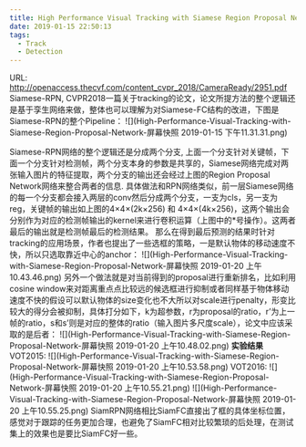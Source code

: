 ```yaml
---
title: High Performance Visual Tracking with Siamese Region Proposal Network
date: 2019-01-15 22:50:13
tags:
  - Track
  - Detection
---
```

URL: http://openaccess.thecvf.com/content_cvpr_2018/CameraReady/2951.pdf
Siamese-RPN, CVPR2018一篇关于tracking的论文，论文所提方法的整个逻辑还是基于孪生网络来做，整体也可以理解为对Siamese-FC结构的改进，下图是Siamese-RPN的整个Pipeline：
![](High-Performance-Visual-Tracking-with-Siamese-Region-Proposal-Network-屏幕快照 2019-01-15 下午11.31.31.png)

Siamese-RPN网络的整个逻辑还是分成两个分支, 上面一个分支针对关键帧，下面一个分支针对检测帧，两个分支本身的参数是共享的，Siamese网络完成对两张输入图片的特征提取，两个分支的输出还会经过上图的Region Proposal Network网络来整合两者的信息.
具体做法和RPN网络类似，前一层Siamese网络的每一个分支都会接入两层的conv然后分成两个分支，一支为cls，另一支为reg，关键帧的输出如上图的4×4×(2k×256) 和 4×4×(4k×256)，这两个输出会分别作为对应的检测帧输出的kernel来进行卷积运算（上图中的*号操作）。这两者最后的输出就是检测帧最后的检测结果。
那么在得到最后预测的结果时针对tracking的应用场景，作者也提出了一些选框的策略，一是默认物体的移动速度不快，所以只选取靠近中心的anchor：
![](High-Performance-Visual-Tracking-with-Siamese-Region-Proposal-Network-屏幕快照 2019-01-20 上午10.43.46.png)
另外一个做法就是对当前得到的proposal进行重新排名，比如利用cosine window来对距离重点点比较远的候选框进行抑制或者同样基于物体移动速度不快的假设可以默认物体的size变化也不大所以对scale进行penalty，形变比较大的得分会被抑制，具体打分如下，k为超参数，r为proposal的ratio，r’为上一帧的ratio，s和s’则是对应的整体的ratio（输入图片多尺度scale），论文中应该采取的是后者：
![](High-Performance-Visual-Tracking-with-Siamese-Region-Proposal-Network-屏幕快照 2019-01-20 上午10.48.02.png)
**实验结果**
VOT2015:
![](High-Performance-Visual-Tracking-with-Siamese-Region-Proposal-Network-屏幕快照 2019-01-20 上午10.53.58.png)
VOT2016:
![](High-Performance-Visual-Tracking-with-Siamese-Region-Proposal-Network-屏幕快照 2019-01-20 上午10.55.21.png)
![](High-Performance-Visual-Tracking-with-Siamese-Region-Proposal-Network-屏幕快照 2019-01-20 上午10.55.25.png)
SiamRPN网络相比SiamFC直接出了框的具体坐标位置，感觉对于跟踪的任务更加合理，也避免了SiamFC相对比较繁琐的后处理，在测试集上的效果也是要比SiamFC好一些。
